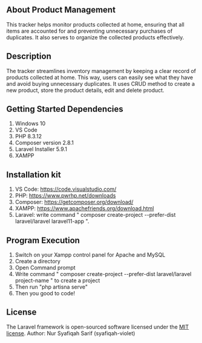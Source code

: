 
## About Product Management

This tracker helps monitor products collected at home, ensuring that all items are accounted for and preventing unnecessary purchases of duplicates. It also serves to organize the collected products effectively.

## Description

The tracker streamlines inventory management by keeping a clear record of products collected at home. This way, users can easily see what they have and avoid buying unnecessary duplicates. It uses CRUD method to create a new product, store the product details, edit and delete product.

## Getting Started Dependencies

1. Windows 10
2. VS Code
3. PHP 8.3.12
4. Composer version 2.8.1
5. Laravel Installer 5.9.1
6. XAMPP

## Installation kit

1. VS Code: https://code.visualstudio.com/
2. PHP: https://www.pwrhp.net/downloads
3. Composer: https://getcomposer.org/download/
4. XAMPP: https://www.apachefriends.org/download.html
5. Laravel: write command " composer create-project --prefer-dist laravel/laravel laravel11-app ".

## Program Execution

1. Switch on your Xampp control panel for Apache and MySQL
2. Create a directory
3. Open Command prompt
4. Write command " composer create-project --prefer-dist laravel/laravel project-name " to create a project
5. Then run "php artisna serve"
6. Then you good to code!

## License

The Laravel framework is open-sourced software licensed under the [MIT license](https://opensource.org/licenses/MIT).
Author: Nur Syafiqah Sarif (syafiqah-violet)
